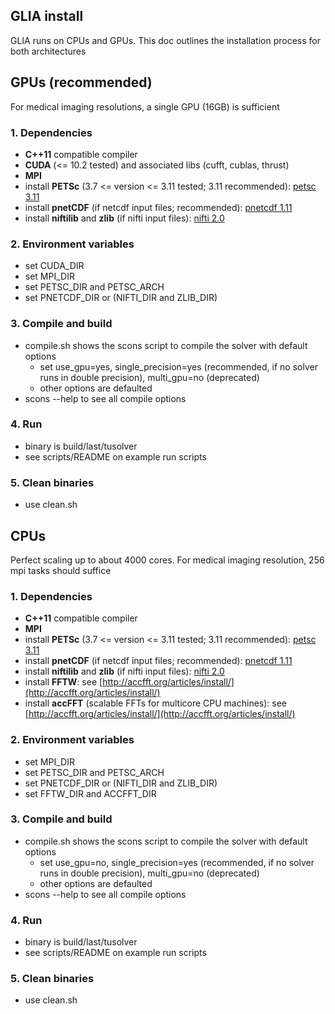## GLIA install
GLIA runs on CPUs and GPUs. This doc outlines the installation process for both architectures

## GPUs (recommended)
For medical imaging resolutions, a single GPU (16GB) is sufficient

### 1. Dependencies
* **C++11** compatible compiler
* **CUDA** (<= 10.2 tested) and associated libs (cufft, cublas, thrust)
* **MPI**
* install **PETSc** (3.7 <= version <= 3.11 tested; 3.11 recommended): [petsc 3.11](https://www.mcs.anl.gov/petsc/mirror/release-snapshots/petsc-lite-3.11.4.tar.gz)
* install **pnetCDF** (if netcdf input files; recommended): [pnetcdf 1.11](http://cucis.ece.northwestern.edu/projects/PnetCDF/Release/pnetcdf-1.11.1.tar.gz)
* install **niftilib** and **zlib** (if nifti input files): [nifti 2.0](https://sourceforge.net/projects/niftilib/files/nifticlib/nifticlib_2_0_0/nifticlib-2.0.0.tar.gz/download)

### 2. Environment variables
* set CUDA_DIR
* set MPI_DIR
* set PETSC_DIR and PETSC_ARCH 
* set PNETCDF_DIR or (NIFTI_DIR and ZLIB_DIR) 

### 3. Compile and build
* compile.sh shows the scons script to compile the solver with default options
  * set use_gpu=yes, single_precision=yes (recommended, if no solver runs in double precision), multi_gpu=no (deprecated)
  * other options are defaulted
* scons --help to see all compile options

### 4. Run
* binary is build/last/tusolver
* see scripts/README on example run scripts

### 5. Clean binaries
* use clean.sh

## CPUs
Perfect scaling up to about 4000 cores. For medical imaging resolution, 256 mpi tasks should suffice

### 1. Dependencies
* **C++11** compatible compiler
* **MPI**
* install **PETSc** (3.7 <= version <= 3.11 tested; 3.11 recommended): [petsc 3.11](https://www.mcs.anl.gov/petsc/mirror/release-snapshots/petsc-lite-3.11.4.tar.gz)
* install **pnetCDF** (if netcdf input files; recommended): [pnetcdf 1.11](http://cucis.ece.northwestern.edu/projects/PnetCDF/Release/pnetcdf-1.11.1.tar.gz)
* install **niftilib** and **zlib** (if nifti input files): [nifti 2.0](https://sourceforge.net/projects/niftilib/files/nifticlib/nifticlib_2_0_0/nifticlib-2.0.0.tar.gz/download)
* install **FFTW**: see [http://accfft.org/articles/install/](http://accfft.org/articles/install/)
* install **accFFT** (scalable FFTs for multicore CPU machines): see [http://accfft.org/articles/install/](http://accfft.org/articles/install/)

### 2. Environment variables
* set MPI_DIR
* set PETSC_DIR and PETSC_ARCH 
* set PNETCDF_DIR or (NIFTI_DIR and ZLIB_DIR) 
* set FFTW_DIR and ACCFFT_DIR

### 3. Compile and build
* compile.sh shows the scons script to compile the solver with default options
  * set use_gpu=no, single_precision=yes (recommended, if no solver runs in double precision), multi_gpu=no (deprecated)
  * other options are defaulted
* scons --help to see all compile options

### 4. Run
* binary is build/last/tusolver
* see scripts/README on example run scripts

### 5. Clean binaries
* use clean.sh

